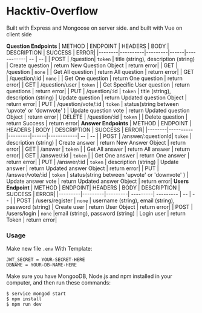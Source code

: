 # Hacktiv-Overflow

Built with Express and Mongoose on server side. and built with Vue on client side

**Question Endpoints**
| METHOD | ENDPOINT | HEADERS | BODY | DESCRIPTION | SUCCESS | ERROR|
|--------|----------|---------|------|------------| -- | -- |
| POST | /question| `token` | title (string), description (string) | Create question | return New Question Object | return error|
| GET | /question | `none` | | Get All question | return All question | return error|
| GET | /question/:id | `none` | | Get One question | return One question | return error|
| GET | /question/user | `token` | | Get Specific User question | return questions | return error|
| PUT | /question/:id | `token` | title (string), description (string) | Update question | return Updated question Object | return error|
| PUT | /question/vote/:id | `token` | status(string between 'upvote' or 'downvote' ) | Update question vote | return Updated question Object | return error|
| DELETE | /question/:id | `token` | | Delete question | return Success | return error|
**Answer Endpoints**
| METHOD | ENDPOINT | HEADERS | BODY | DESCRIPTION | SUCCESS | ERROR|
|--------|----------|---------|------|------------| -- | -- |
| POST | /answer/:questionId| `token` | description (string) | Create answer | return New Answer Object | return error|
| GET | /answer | `token` | | Get All answer | return All answer | return error|
| GET | /answer/:id | `token` | | Get One answer | return One answer | return error|
| PUT | /answer/:id | `token` | description (string) | Update answer | return Updated answer Object | return error|
| PUT | /answer/vote/:id | `token` | status(string between 'upvote' or 'downvote' ) | Update answer vote | return Updated answer Object | return error|
**Users Endpoint**
| METHOD |  ENDPOINT| HEADERS | BODY | DESCRIPTION | SUCCESS | ERROR|
|---------|---------|---------| ---------| --------- | -- | -- |
| POST |  /users/register | `none` | username (string), email (string),  password (string) | Create user | return User Object | return error|
| POST | /users/login | `none` |email (string), password (string) | Login user | return Token | return error|
### Usage
Make new file `.env` With Template:
```
JWT_SECRET = YOUR-SECRET-HERE
DBNAME = YOUR-DB-NAME-HERE
```

Make sure you have MongooDB,  Node.js and npm installed in your computer, and then run these commands: 

 ```
 $ service mongod start
 $ npm install
 $ npm run dev
 ```